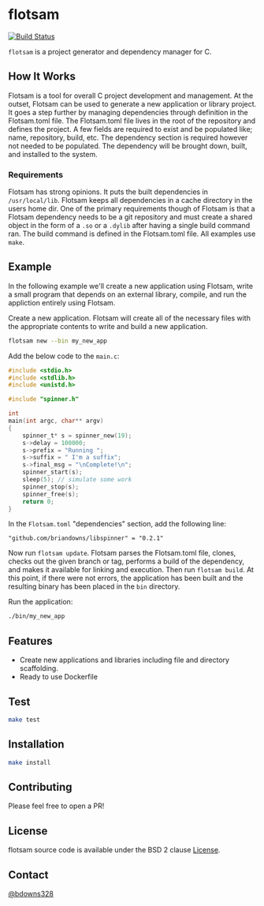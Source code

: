 # flotsam

[![Build Status](https://travis-ci.org/briandowns/flotsam.svg?branch=master)](https://travis-ci.org/briandowns/flotsam)

`flotsam` is a project generator and dependency manager for C.  

## How It Works

Flotsam is a tool for overall C project development and management.  At the outset, Flotsam can be used to generate a new application or library project.  It goes a step further by managing dependencies through definition in the Flotsam.toml file.  The Flotsam.toml file lives in the root of the repository and defines the project.  A few fields are required to exist and be populated like; name, repository, build, etc.  The dependency section is required however not needed to be populated.  The dependency will be brought down, built, and installed to the system.

### Requirements

Flotsam has strong opinions.  It puts the built dependencies in `/usr/local/lib`.  Flotsam keeps all dependencies in a cache directory in the users home dir.  One of the primary requirements though of Flotsam is that a Flotsam dependency needs to be a git repository and must create a shared object in the form of a `.so` or a `.dylib` after having a single build command ran.  The build command is defined in the Flotsam.toml file.  All examples use `make`.

## Example

In the following example we'll create a new application using Flotsam, write a small program that depends on an external library, compile, and run the appliction entirely using Flotsam.

Create a new application.  Flotsam will create all of the necessary files with the appropriate contents to write and build a new application.

```sh
flotsam new --bin my_new_app
```

Add the below code to the `main.c`:

```c
#include <stdio.h>
#include <stdlib.h>
#include <unistd.h>

#include "spinner.h"

int
main(int argc, char** argv)
{
    spinner_t* s = spinner_new(19);
    s->delay = 100000;
    s->prefix = "Running ";
    s->suffix = " I'm a suffix";
    s->final_msg = "\nComplete!\n";
    spinner_start(s);
    sleep(5); // simulate some work
    spinner_stop(s);
    spinner_free(s);
    return 0;
}
```

In the `Flotsam.toml` "dependencies" section, add the following line:

```
"github.com/briandowns/libspinner" = "0.2.1"
```

Now run `flotsam update`.  Flotsam parses the Flotsam.toml file, clones, checks out the given branch or tag, performs a build of the dependency, and makes it available for linking and execution.
Then run `flotsam build`.  At this point, if there were not errors, the application has been built and the resulting binary has been placed in the `bin` directory.

Run the application:

```sh
./bin/my_new_app
```

## Features

* Create new applications and libraries including file and directory scaffolding.
* Ready to use Dockerfile

## Test

```sh
make test
```

## Installation

```sh
make install
```

## Contributing

Please feel free to open a PR!

## License

flotsam source code is available under the BSD 2 clause [License](/LICENSE).

## Contact

[@bdowns328](http://twitter.com/bdowns328)
